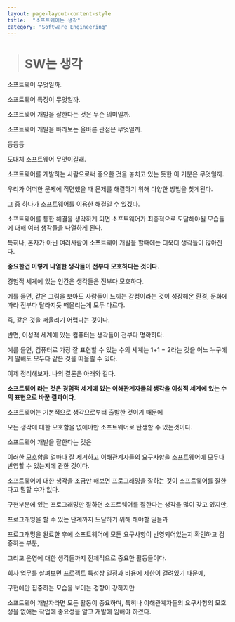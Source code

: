 ```yaml
---
layout: page-layout-content-style
title:  "소프트웨어는 생각"
category: "Software Engineering"
---
```


> # SW는 생각

소프트웨어 무엇일까.

소프트웨어 특징이 무엇일까.

소프트웨어 개발을 잘한다는 것은 무슨 의미일까.

소프트웨어 개발을 바라보는 올바른 관점은 무엇일까.

등등등

도대체 소프트웨어 무엇이길래. 

소프트웨어를 개발하는 사람으로써 중요한 것을 놓치고 있는 듯한 이 기분은 무엇일까.

우리가 어떠한 문제에 직면했을 때 문제를 해결하기 위해 다양한 방법을 찾게된다.

그 중 하나가 소프트웨어를 이용한 해결일 수 있겠다.

소프트웨어를 통한 해결을 생각하게 되면 소프트웨어가 최종적으로 도달해야될 모습들에 대해 여러 생각들을 나열하게 된다.

특히나, 혼자가 아닌 여러사람이 소프트웨어 개발을 할때에는 더욱더 생각들이 많아진다.

**중요한건 이렇게 나열한 생각들이 전부다 모호하다는 것이다.**

경험적 세계에 있는 인간은 생각들은 전부다 모호하다.

예를 들면, 같은 그림을 보아도 사람들이 느끼는 감정이라는 것이 성장해온 환경, 문화에 따라 전부다 달라지듯 떠올리는게 모두 다르다.

즉, 같은 것을 떠올리기 어렵다는 것이다.

반면, 이성적 세계에 있는 컴퓨터는 생각들이 전부다 명확하다.

예를 들면, 컴퓨터로 가장 잘 표현할 수 있는 수의 세계는 1+1 = 2라는 것을 어느 누구에게 말해도 모두다 같은 것을 떠올릴 수 있다.

이제 정리해보자. 나의 결론은 아래와 같다.

**소프트웨어 라는 것은 경험적 세계에 있는 이해관계자들의 생각을 이성적 세계에 있는 수의 표현으로 바꾼 결과이다.**

소프트웨어는 기본적으로 생각으로부터 출발한 것이기 때문에 

모든 생각에 대한 모호함을 없애야만 소프트웨어로 탄생할 수 있는것이다.

소프트웨어 개발을 잘한다는 것은 

이러한 모호함을 얼마나 잘 제거하고 이해관계자들의 요구사항을 소프트웨어에 모두다 반영할 수 있는지에 관한 것이다.

소프트웨어에 대한 생각을 조금만 해보면 프로그래밍을 잘하는 것이 소프트웨어를 잘한다고 말할 수가 없다.

구현부분에 있는 프로그래밍만 잘하면 소프트웨어를 잘한다는 생각을 많이 갖고 있지만,

프로그래밍을 할 수 있는 단계까지 도달하기 위해 해야할 일들과 

프로그래밍을 완료한 후에 소프트웨어에 모든 요구사항이 반영되어있는지 확인하고 검증하는 부분,

그리고 운영에 대한 생각들까지 전체적으로 중요한 활동들이다.

회사 업무를 살펴보면 프로젝트 특성상 일정과 비용에 제한이 걸려있기 때문에, 

구현에만 집중하는 모습을 보이는 경향이 강하지만

소프트웨어 개발자라면 모든 활동이 중요하며, 특히나 이해관계자들의 요구사항의 모호성을 없애는 작업에 중요성을 알고 개발에 임해야 하겠다.
